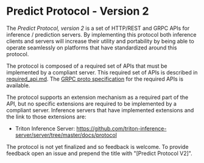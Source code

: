 # Predict Protocol - Version 2

The *Predict Protocol, version 2* is a set of HTTP/REST and GRPC APIs
for inference / prediction servers. By implementing this protocol both
inference clients and servers will increase their utility and
portability by being able to operate seamlessly on platforms that have
standardized around this protocol.

The protocol is composed of a required set of APIs that must be
implemented by a compliant server. This required set of APIs is
described in [required_api.md](./required_api.md). The [GRPC proto
specification](https://github.com/triton-inference-server/server/blob/master/docs/protocol/grpc_core_service.proto)
for the required APIs is available.

The protocol supports an extension mechanism as a required part of the
API, but no specific extensions are required to be implemented by a
compliant server. Inference servers that have implemented extensions
and the link to those extensions are:

- Triton Inference Server:
  https://github.com/triton-inference-server/server/tree/master/docs/protocol

The protocol is not yet finalized and so feedback is welcome. To
provide feedback open an issue and prepend the title with "[Predict
Protocol V2]".
